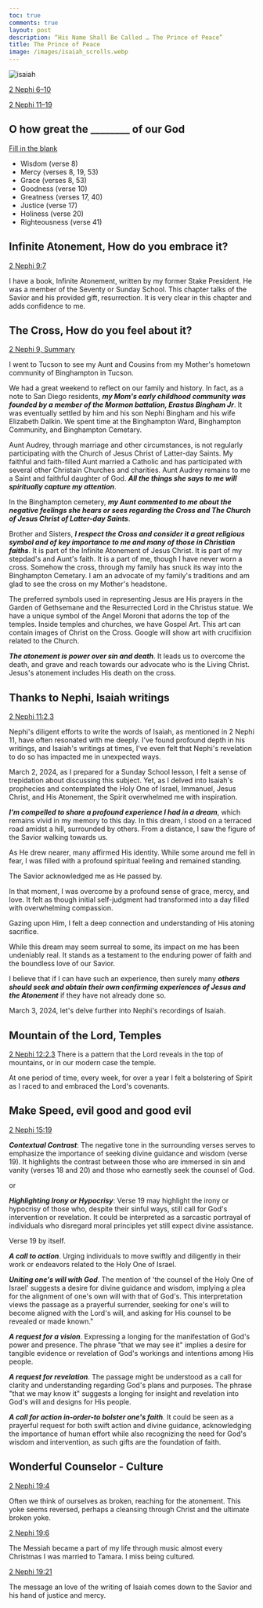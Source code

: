 ```yaml
---
toc: true
comments: true
layout: post
description: “His Name Shall Be Called … The Prince of Peace” 
title: The Prince of Peace 
image: /images/isaiah_scrolls.webp
---
```


![isaiah]({{site.baseurl}}/images/isaiah_scrolls.webp)

[2 Nephi 6–10](https://www.churchofjesuschrist.org/study/manual/come-follow-me-for-home-and-church-book-of-mormon-2024/08?lang=eng)

[2 Nephi 11–19](https://www.churchofjesuschrist.org/study/manual/come-follow-me-for-home-and-church-book-of-mormon-2024/09?lang=eng)

## O how great the ________ of our God
[Fill in the blank](https://www.churchofjesuschrist.org/study/scriptures/bofm/2-ne/9?lang=eng&id=p8#p8)

* Wisdom (verse 8)
* Mercy (verses 8, 19, 53)
* Grace (verses 8, 53)
* Goodness (verse 10)
* Greatness (verses 17, 40)
* Justice (verse 17)
* Holiness (verse 20)
* Righteousness (verse 41)

## Infinite Atonement, How do you embrace it?
[2 Nephi 9:7](https://www.churchofjesuschrist.org/study/scriptures/bofm/2-ne/9?lang=eng&id=p7#p7)

I have a book, Infinite Atonement, written by my former Stake President. He was a member of the Seventy or Sunday School. This chapter talks of the Savior and his provided gift, resurrection. It is very clear in this chapter and adds confidence to me.

## The Cross, How do you feel about it?

[2 Nephi 9, Summary](https://www.churchofjesuschrist.org/study/scriptures/bofm/2-ne/9?lang=eng&id=study_summary1#study_summary1)

I went to Tucson to see my Aunt and Cousins from my Mother's hometown community of Binghampton in Tucson.

We had a great weekend to reflect on our family and history.  In fact, as a note to San Diego residents, ***my Mom's early childhood community was founded by a member of the Mormon battalion, Erastus Bingham Jr***.  It was eventually settled by him and his son Nephi Bingham and his wife Elizabeth Dalkin.  We spent time at the Binghampton Ward, Binghampton Community, and Binghampton Cemetary.

Aunt Audrey, through marriage and other circumstances, is not regularly participating with the Church of Jesus Christ of Latter-day Saints.  My faithful and faith-filled Aunt married a Catholic and has participated with several other Christain Churches and charities.  Aunt Audrey remains to me a Saint and faithful daughter of God.  ***All the things she says to me will spiritually capture my attention***.

In the Binghampton cemetery, ***my Aunt commented to me about the negative feelings she hears or sees regarding the Cross and The Church of Jesus Christ of Latter-day Saints***.

Brother and Sisters, ***I respect the Cross and consider it a great religious symbol and of key importance to me and many of those in Christian faiths***.   It is part of the Infinite Atonement of Jesus Christ.  It is part of my stepdad's and Aunt's faith.  It is a part of me, though I have never worn a cross.  Somehow the cross, through my family has snuck its way into the Binghampton Cemetary.  I am an advocate of my family's traditions and am glad to see the cross on my Mother's headstone.

The preferred symbols used in representing Jesus are His prayers in the Garden of Gethsemane and the Resurrected Lord in the Christus statue.  We have a unique symbol of the Angel Moroni that adorns the top of the temples.   Inside temples and churches, we have Gospel Art. This art can contain images of Christ on the Cross.  Google will show art with crucifixion related to the Church.

***The atonement is power over sin and death***.   It leads us to overcome the death, and grave and reach towards our advocate who is the Living Christ.  Jesus's atonement includes His death on the cross.

## Thanks to Nephi, Isaiah writings
[2 Nephi 11:2,3](https://www.churchofjesuschrist.org/study/scriptures/bofm/2-ne/11?lang=eng&id=p2-p3#p2)

Nephi's diligent efforts to write the words of Isaiah, as mentioned in 2 Nephi 11, have often resonated with me deeply. I've found profound depth in his writings, and Isaiah's writings at times, I've even felt that Nephi's revelation to do so has impacted me in unexpected ways.

March 2, 2024, as I prepared for a Sunday School lesson, I felt a sense of trepidation about discussing this subject. Yet, as I delved into Isaiah's prophecies and contemplated the Holy One of Israel, Immanuel, Jesus Christ, and His Atonement, the Spirit overwhelmed me with inspiration.

***I'm compelled to share a profound experience I had in a dream***, which remains vivid in my memory to this day. In this dream, I stood on a terraced road amidst a hill, surrounded by others. From a distance, I saw the figure of the Savior walking towards us.

As He drew nearer, many affirmed His identity. While some around me fell in fear, I was filled with a profound spiritual feeling and remained standing.

The Savior acknowledged me as He passed by.

In that moment, I was overcome by a profound sense of grace, mercy, and love. It felt as though initial self-judgment had transformed into a day filled with overwhelming compassion.

Gazing upon Him, I felt a deep connection and understanding of His atoning sacrifice.

While this dream may seem surreal to some, its impact on me has been undeniably real. It stands as a testament to the enduring power of faith and the boundless love of our Savior.

I believe that if I can have such an experience, then surely many ***others should seek and obtain their own confirming experiences of Jesus and the Atonement*** if they have not already done so.

March 3, 2024, let's delve further into Nephi's recordings of Isaiah.

## Mountain of the Lord, Temples
[2 Nephi 12:2,3](https://www.churchofjesuschrist.org/study/scriptures/bofm/2-ne/12?lang=eng&id=p2-p3#p2)
There is a pattern that the Lord reveals in the top of mountains, or in our modern case the temple.

At one period of time, every week, for over a year I felt a bolstering of Spirit as I raced to and embraced the Lord's covenants.

## Make Speed, evil good and good evil

[2 Nephi 15:19](https://www.churchofjesuschrist.org/study/scriptures/bofm/2-ne/15?lang=eng&id=p19#p19)

***Contextual Contrast***: The negative tone in the surrounding verses serves to emphasize the importance of seeking divine guidance and wisdom (verse 19). It highlights the contrast between those who are immersed in sin and vanity (verses 18 and 20) and those who earnestly seek the counsel of God.

or

***Highlighting Irony or Hypocrisy***: Verse 19 may highlight the irony or hypocrisy of those who, despite their sinful ways, still call for God's intervention or revelation. It could be interpreted as a sarcastic portrayal of individuals who disregard moral principles yet still expect divine assistance.

Verse 19 by itself.

***A call to action***.  Urging individuals to move swiftly and diligently in their work or endeavors related to the Holy One of Israel.

***Uniting one's will with God***.  The mention of 'the counsel of the Holy One of Israel' suggests a desire for divine guidance and wisdom, implying a plea for the alignment of one's own will with that of God's. This interpretation views the passage as a prayerful surrender, seeking for one's will to become aligned with the Lord's will, and asking for His counsel to be revealed or made known."

***A request for a vision***. Expressing a longing for the manifestation of God's power and presence. The phrase "that we may see it" implies a desire for tangible evidence or revelation of God's workings and intentions among His people.

***A request for revelation***.  The passage might be understood as a call for clarity and understanding regarding God's plans and purposes. The phrase "that we may know it" suggests a longing for insight and revelation into God's will and designs for His people.

***A call for action in-order-to bolster one's faith***. It could be seen as a prayerful request for both swift action and divine guidance, acknowledging the importance of human effort while also recognizing the need for God's wisdom and intervention, as such gifts are the foundation of faith.

## Wonderful Counselor - Culture

[2 Nephi 19:4](https://www.churchofjesuschrist.org/study/scriptures/bofm/2-ne/19?lang=eng&id=p4#p4)

Often we think of ourselves as broken, reaching for the atonement. This yoke seems reversed, perhaps a cleansing through Christ and the ultimate broken yoke.

[2 Nephi 19:6](https://www.churchofjesuschrist.org/study/scriptures/bofm/2-ne/19?lang=eng&id=p6#p6)

The Messiah became a part of my life through music almost every Christmas I was married to Tamara. I miss being cultured.

[2 Nephi 19:21](https://www.churchofjesuschrist.org/study/scriptures/bofm/2-ne/19?lang=eng&id=p21#p21)

The message an love of the writing of Isaiah comes down to the Savior and his hand of justice and mercy.
